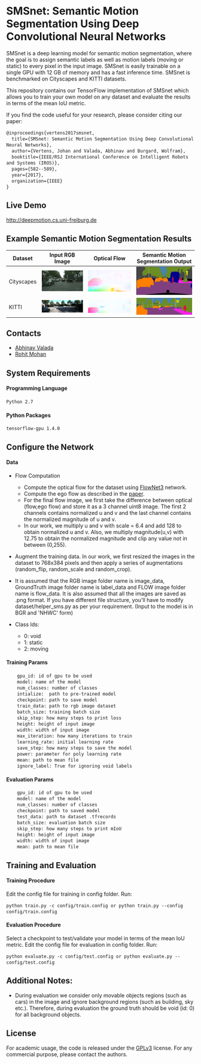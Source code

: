 # SMSnet:  Semantic  Motion  Segmentation Using  Deep  Convolutional  Neural  Networks
SMSnet is a deep learning model for semantic motion segmentation, where the goal is to assign semantic labels as well as motion labels (moving or static) to every pixel in the input image. SMSnet is easily trainable on a single GPU with 12 GB of memory and has a fast inference time. SMSnet is benchmarked on Cityscapes and KITTI datasets.

This repository contains our TensorFlow implementation of SMSnet which allows you to train your own model on any dataset and evaluate the results in terms of the mean IoU metric.

If you find the code useful for your research, please consider citing our paper:
```
@inproceedings{vertens2017smsnet,
  title={SMSnet: Semantic Motion Segmentation Using Deep Convolutional Neural Networks},
  author={Vertens, Johan and Valada, Abhinav and Burgard, Wolfram},
  booktitle={IEEE/RSJ International Conference on Intelligent Robots and Systems (IROS)},
  pages={582--589},
  year={2017},
  organization={IEEE}
}
```

## Live Demo
http://deepmotion.cs.uni-freiburg.de

## Example Semantic Motion Segmentation Results

| Dataset       | Input RGB Image     | Optical Flow | Semantic Motion Segmentation Output |
| ------------- | ------------- | -------------  | -------------  |
| Cityscapes    |<img src="images/city_rgb.png" width=300> |  <img src="images/city_flow.png" width=300>| <img src="images/city_prediction.png" width=300>|
| KITTI  | <img src="images/kitti_rgb.png" width=300>  |<img src="images/kitti_flow.png" width=300> |<img src="images/kitti_prediction.png" width=300> |

## Contacts
* [Abhinav Valada](http://www2.informatik.uni-freiburg.de/~valada)
* [Rohit Mohan](https://github.com/mohan1914)

## System Requirements

#### Programming Language
```
Python 2.7
```

#### Python Packages
```
tensorflow-gpu 1.4.0
```

## Configure the Network
#### Data
* Flow Computation
  - Compute the optical flow for the dataset using [FlowNet3](https://github.com/lmb-freiburg/netdef_models/tree/master/FlowNet3) network.
  - Compute the ego flow as described in the [paper](http://ais.informatik.uni-freiburg.de/publications/papers/valada17iros.pdf).
  - For the final flow image, we first take the difference between optical (flow,ego flow) and store it as a 3 channel uint8 image. The first 2 channels contains normalized u and v and the last channel contains the normalized magnitude of u and v.
  - In our work, we multiply u and v with scale = 6.4 and add 128 to obtain normalized u and v. Also, we multiply magnitude(u,v) with 12.75 to obtain the normalized magnitude and clip any value not in between (0,255). 
  
* Augment the training data.
  In our work, we first resized the images in the dataset to 768x384 pixels and then apply a series of augmentations (random_flip, random_scale and random_crop).

* It is assumed that the RGB image folder name is image_data, GroundTruth image folder name is label_data and FLOW image folder name is flow_data. It is also assumed that all the images are saved as .png format. If you have different file structure, you'll have to modify dataset/helper_sms.py as per your requirement.
  (Input to the model is in BGR and 'NHWC' form)
 
* Class Ids:
  - 0: void
  - 1: static
  - 2: moving
  
 #### Training Params
```
    gpu_id: id of gpu to be used
    model: name of the model
    num_classes: number of classes
    intialize:  path to pre-trained model
    checkpoint: path to save model
    train_data: path to rgb image dataset
    batch_size: training batch size
    skip_step: how many steps to print loss 
    height: height of input image
    width: width of input image
    max_iteration: how many iterations to train
    learning_rate: initial learning rate
    save_step: how many steps to save the model
    power: parameter for poly learning rate
    mean: path to mean file
    ignore_label: True for ignoring void labels
```

#### Evaluation Params
```
    gpu_id: id of gpu to be used
    model: name of the model
    num_classes: number of classes
    checkpoint: path to saved model
    test_data: path to dataset .tfrecords
    batch_size: evaluation batch size
    skip_step: how many steps to print mIoU
    height: height of input image
    width: width of input image
    mean: path to mean file 
```

## Training and Evaluation

#### Training Procedure
Edit the config file for training in config folder.
Run:
```
python train.py -c config/train.config or python train.py --config config/train.config
```

#### Evaluation Procedure

Select a checkpoint to test/validate your model in terms of the mean IoU metric.
Edit the config file for evaluation in config folder. Run:
```
python evaluate.py -c config/test.config or python evaluate.py --config/test.config
```
## Additional Notes:
   * During evaluation we consider only movable objects regions (such as cars) in the image and ignore background regions (such as building, sky etc.). Therefore, during evaluation the ground truth should be void (id: 0) for all background objects.  
   
## License
For academic usage, the code is released under the [GPLv3](https://www.gnu.org/licenses/gpl-3.0.en.html) license. For any commercial purpose, please contact the authors.
